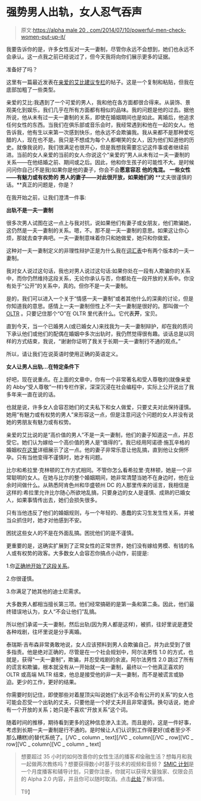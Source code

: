# 强势男人出轨，女人忍气吞声

> 原文:[https://alpha male 20 . com/2014/07/10/powerful-men-check-women-put-up-it/](https://alphamale20.com/2014/07/10/powerful-men-cheat-women-put-up-with-it/)

我要告诉你的是，许多女性反对一夫一妻制，尽管你永远不会想到，她们也永远不会承认。这一点我之前已经说过了，但今天我将向你们展示更多的证据。

准备好了吗？

这里有一篇最近发表在[亲爱的艾比建议专栏](http://www.uexpress.com/dearabby/2013/10/14/firm-limits-on-cellphone-use-should)的帖子。这是一个复制和粘贴，但我在底部加粗了一些类型。

亲爱的艾比:我遇到了一个可爱的男人，我和他在各方面都很合得来。从装饰、景观美化到娱乐，我们几乎在所有方面都有相似的品味。我的问题是他的过去。据他所说，他从未有过一夫一妻制的关系，即使在婚姻期间也是如此。离婚后，他追求任何女性的东西。当我们在俱乐部或音乐会时，我经常遇到和他在一起的女人。他告诉我，他有生以来第一次感到快乐，他永远不会欺骗我。我从来都不是那种爱吃醋的人，现在也不是。我只是不想成为每个人都嘲笑的女人，因为他们知道他的历史。就像我说的，我们很满足也很开心，但是我想我需要忘记这件事或者继续前进。当前的女人亲爱的当前的女人:你说这个“亲爱的”男人从未有过一夫一妻制的关系——在他结婚之前、期间或之后。因此，他和你生孩子的可能性不大。是时候问问你自己(不是我)如果你是他的妻子，你会不会**愿意容忍** **他的鬼混。** **一些女性——有魅力或有权势的** **男人的妻子——对此很开放，如果她们的** **丈夫很谨慎的话。**真正的问题是，你是？

在我开始之前，让我们澄清一件事:

**出轨不是一夫一妻制**

很多次男人试图在这一点上与我对抗，说如果他们有妻子或女朋友，他们欺骗她，这仍然是一夫一妻制的关系。嗯，不。那不是一夫一妻制的意思。如果这让你心烦，那就去查字典吧。一夫一妻制意味着你只和她做爱，她只和你做爱。

这种对一夫一妻制定义的非理性辩护正是为什么我在[词汇表](https://blackdragonblog.com/glossary/#monogamy "Glossary")中有两个版本的一夫一妻制。

我对女人说过这句话，我也对男人说过这句话:如果你处在一段有人欺骗你的关系中，而你仍然维持这段关系，无论你承认与否，你都处在一段开放的关系中。你没有处于“公开”的关系中，真的。但你不是一夫一妻制。

是的，我们可以进入一个关于“情感一夫一妻制”或者其他什么的深奥的讨论，但是你知道我的意思。感情上一夫一妻制但性上不一夫一妻制是很好的。那叫做一个 [OLTR](https://blackdragonblog.com/glossary/#OLTR "Glossary") 。只要记住那个“O”在 OLTR 里代表什么。它代表**开**，宝贝。

直到今天，当一个已婚男人(或已婚女人)来找我为一夫一妻制辩护，却在我的质问下承认他们或他们的配偶在婚姻中多次出轨时，我仍然觉得很有趣。谈话总是以同样的方式结束，我说，“谢谢你证明了我关于长期一夫一妻制行不通的观点。”

所以，请让我们在说英语时使用正确的英语定义。

**女人让男人出轨...在特定条件下**

好吧，现在说重点。在上面的文章中，你有一个非常著名和受人尊敬的(就像亲爱的 Abby“受人尊敬”一样)专栏作家，深深沉浸在社会编程中，实际上公开说出了我多年来一直在说的话。

也就是说，许多女人会容忍她们的丈夫私下和女人做爱，只要丈夫对此保持谨慎。她用“有魅力或有权势的男人”来形容这一点，但是注意问这个问题的女人并没有说她的男朋友有魅力或有权势。

亲爱的艾比说的是“高价值的男人”不是一夫一妻制，他们的妻子知道这一点，并忍受它。她们认为嫁给一个高价值的男人是“值得的”。我已经用阿诺德·施瓦辛格的婚姻权[在这里](https://blackdragonblog.com/2012/10/16/arnold-schwarzenegger-i-was-right/ "Arnold Schwarzenegger – Traits Of An Alpha Male Marriage")详细展示了这一点。他的妻子非常乐意让他乱搞，直到他让女佣怀孕。只有当他变得不谨慎时，她才有问题。

比尔和希拉里·克林顿的工作方式相同。不管你怎么看希拉里·克林顿，她是一个非常聪明的女人。在她与比尔的整个婚姻期间，她非常清楚当她不在身边时，他在业余时间做什么。从熟悉阿肯色州和华盛顿州 DC 的人那里传来的谣言，我相信是这样的:希拉里允许比尔随心所欲地乱搞，只要身边的女人是谨慎、成熟的已婚女人，如果事情传出去，她们会损失很多。

只有当他违反了他们的婚姻规则，与一个年轻的、愚蠢的实习生发生性关系，并被当众抓住时，她才对他感到不安。

困扰这些女人的不是在外面乱搞。困扰他们的是不谨慎。

更重要的是，这确实扩展到了正常女性的正常世界，她们没有嫁给男模、有钱的名人或有权势的政客。大多数女人会容忍你搞点小动作，前提是:

1.你[正确地开始了这段关系](http://www.haveopenrelationships.com)。

2.你很谨慎。

3.你满足了她其他的迪士尼需求。

大多数男人都相当擅长第三项。他们经常搞砸的是第一条和第二条。因此，他们最终错误地认为，女人“不会让他们”乱搞。

所以他们承诺一夫一妻制，然后出轨(因为男人都是这样)，被抓，往好里说是遭受各种戏剧，往坏里说是分手离婚。

泰瑞斯·吉布森非常勇敢地说，女人应该预料到男人会欺骗自己，并为此受到了很多指责。他是绝对正确的，尽管是在一个社会规划中，阿尔法男性 1.0 的方式，也就是，获得“一夫一妻制”，欺骗，并忍受戏剧的余波。阿尔法男性 2.0 跳过了所有的谎言和欺骗，根本就没有从一开始就一夫一妻制，最终以一个他真正喜欢的 OLTR 或高端 MLTR 结束，他总是接受他的非一夫一妻制，而不是被谎言或胁迫。更少的工作，更好的结果。

你需要时刻记住，即使那些对着屋顶尖叫说她们“永远不会有公开的关系”的女人也可能会忍受一个出轨的丈夫，只要他是一个好丈夫并且非常谨慎。换句话说，她*会*有一个开放的关系；她只是不喜欢“开放关系”这个词。

随着时间的推移，期待看到更多的这种信息渗入主流。而且是的，这是一件好事，考虑到长期一夫一妻制是行不通的。是时候让人们认识到工作得更好(或者至少不那么糟糕)的替代系统了。[/VC _ column _ text][/VC _ column][/VC _ row][VC _ row][VC _ column][VC _ column _ text]

> 想要超过 35 小时的如何改善你的女性生活的播客*和*金融生活？想每月和我一起做两次教练吗？想要获得数小时基于技术的视频和音频？ [SMIC 计划](https://alphamale20.kartra.com/page/vIL17)是一个月度播客和辅导计划，只要你注册，你就可以获得大量独家、仅限会员的 Alpha 2.0 内容，并且你可以随时取消。点击[此处](https://alphamale20.kartra.com/page/vIL17)了解详情。
> 
> T9】